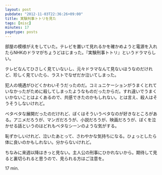```yaml
---
layout: post
pubdate: "2012-11-03T22:36:26+09:00"
title: 実験刑事トトリを見た
tags: [misc]
minutes: 17
pagetype: posts
---
```

部屋の模様がえをしていた。テレビを置いて見れるかを確かめようと電源を入れたらNHKのドラマがちょうどはじまった。『実験刑事トトリ』というドラマらしい。

テレビなんてひさしく見ていないし、元々ドラマなんて見ないほうなのだけれど、珍しく見ていたら、ラストでなぜだか泣いてしまった。

犯人の境遇がひどくかわいそうだったのだ。コミュニケーションがうまくとれていなかったがために殺してしまったようなものだったからだ。すれ違いでうまくいかないことはよくあるので、共感できたのかもしれない。とは言え、殺人はそうそうしないけれど。

ベタベタな展開だったのだけれど、ぼくはそういうベタなのが好きなところがある。アニメだろうが、マンガだろうが、小説だろうが、映画だろうが、ぼくを泣かせる話というのはどれもベタなシーンのような気がする。

恥ずかしいけれど、泣いたあとって、さわやかな気持ちになる。ひょっとしたら体に良いのかもしれない。分からないけれど。

ちなみに来週以降はきっと見ない。主人公の刑事にひかれないから。期待して見ると裏切られると思うので、見られる方はご注意を。

17 min.
